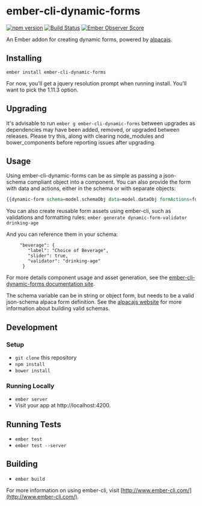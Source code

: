 # ember-cli-dynamic-forms

[![npm version](https://badge.fury.io/js/ember-cli-dynamic-forms.svg)](https://badge.fury.io/js/ember-cli-dynamic-forms)
[![Build Status](https://travis-ci.org/toddjordan/ember-cli-dynamic-forms.svg?branch=master)](https://travis-ci.org/toddjordan/ember-cli-dynamic-forms)
[![Ember Observer Score](http://emberobserver.com/badges/ember-cli-dynamic-forms.svg)](http://emberobserver.com/addons/ember-cli-dynamic-forms)

An Ember addon for creating dynamic forms, powered by [alpacajs](http://alpacajs.org).

## Installing

`ember install ember-cli-dynamic-forms`

For now, you'll get a jquery resolution prompt when running install.  You'll want to pick the 1.11.3 option.

## Upgrading

It's advisable to run `ember g ember-cli-dynamic-forms` between upgrades as dependencies may have been added, removed, or upgraded between releases. Please try this, along with clearing node_modules and bower_components before reporting issues after upgrading.

## Usage
Using ember-cli-dynamic-forms can be as simple as passing a json-schema compliant object into a component.  You can also provide the form with data and actions, either in the schema or with separate objects:

```hbs
{{dynamic-form schema=model.schemaObj data=model.dataObj formActions=formActionsObj}}
```

You can also create reusable form assets using ember-cli, such as validations and formatting rules: 
`ember generate dynamic-form-validator drinking-age`

And you can reference them in your schema:
```
     "beverage": {
        "label": "Choice of Beverage",
        "slider": true,
        "validator": "drinking-age"
      }
```      
For more details component usage and asset generation, see the [ember-cli-dynamic-forms documentation site](http://toddjordan.github.io/ember-cli-dynamic-forms/).

The schema variable can be in string or object form, but needs to be a valid json-schema alpaca form definition. See the [alpacajs website](http://alpacajs.org) for more information about building valid schemas.

## Development

### Setup

* `git clone` this repository
* `npm install`
* `bower install`

### Running Locally

* `ember server`
* Visit your app at http://localhost:4200.

## Running Tests

* `ember test`
* `ember test --server`

## Building

* `ember build`

For more information on using ember-cli, visit [http://www.ember-cli.com/](http://www.ember-cli.com/).
